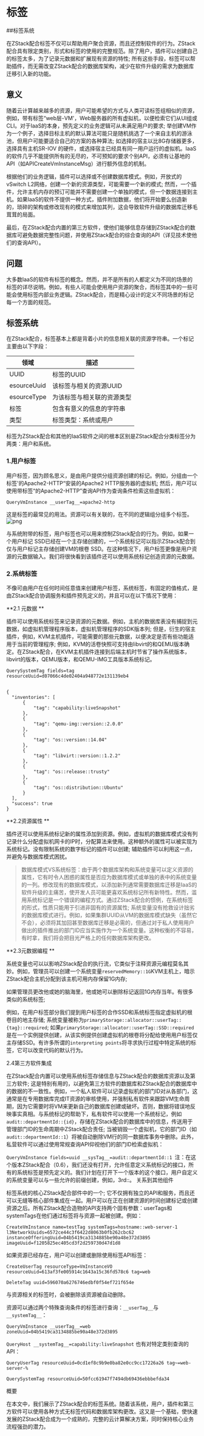 # 标签

##标签系统

在ZStack配合标签不仅可以帮助用户聚合资源，而且还控制软件的行为。ZStack配合具有限定类别，形式和标签的使用的完整规范。除了用户，插件可以创建自己的标签太多，为了记录元数据和扩展现有资源的特性; 所有这些手段，标签可以帮助插件，而无需改变ZStack配合的数据库架构，减少在软件升级的需求为数据库迁移引入新的功能。 

## 意义

随着云计算越来越多的资源，用户可能希望的方式与人类可读标签组相似的资源，例如，带有标签“web层-VM'，Web服务器的所有虚拟机，以便检索它们从UI组或CLI。对于IaaS的本身，预先定义的业务逻辑可从未满足用户的要求; 举创建VM作为一个例子，选择目标主机的默认算法可能只是随机挑选了一个来自主机的游泳池，但用户可能要适合自己的方案的各种算法; 如选择的宿主以比8G存储器更多，选择具有主机SR-IOV 的硬件，或选择宿主已经具有同一用户运行的虚拟机。IaaS的软件几乎不能提供所有的无尽的，不可预知的要求个别API，必须有让基地的API（如APICreateVmInstanceMsg）进行额外信息的机制。

根据他们的业务逻辑，插件可以选择或不创建数据库模式。例如，开放式的vSwitch L2网络，创建一个新的资源类型，可能需要一个新的模式; 然而，一个插件，允许主机内存的预订可能并不需要创建一个单独的模式，但一个数据连接到主机。如果IaaS的软件不提供一种方式，插件附加数据，他们将开始要么创造新的，琐碎的架构或修改现有的模式来增加其列，这会导致软件升级的数据库迁移毛茸茸的局面。

最后，在ZStack配合内置的第三方软件，使他们能够信息存储到ZStack配合的数据库可避免数据完整性问题，并使用ZStack配合的综合查询的API（详见技术使他们的查询API）。

## 问题

大多数IaaS的软件有标签的概念。然而，并不是所有的人都定义为不同的场景的标签的详尽说明。例如，有些人可能会使用用户资源的聚合，而标签其中的一些可能会使用标签内部业务逻辑。ZStack配合，而是精心设计的定义不同场景的标记每一个方面的规范。

## 标签系统

在ZStack配合，标签基本上都是背着小片的信息相关联的资源字符串。一个标记主要由以下字段：

| 领域 | 描述 |
| --- | --- |
|UUID |	标签的UUID |
| esourceUuid | 该标签与相关的资源UUID |
| esourceType | 为该标签与相关联的资源类型 |
| 标签 | 包含有意义的信息的字符串 |
| 类型 | 标签类型：系统或用户 |

标签为ZStack配合和其他的IaaS软件之间的根本区别是ZStack配合分类标签分为两类：用户和系统。

### 1.用户标签

用户标签，因为顾名思义，是由用户提供分组资源创建的标记。例如，分组由一个标签'的Apache2-HTTP“安装的Apache2 HTTP服务器的虚拟机; 然后，用户可以使用带标签“的Apache2-HTTP”查询API作为查询条件检索这些虚拟机：

`QueryVmInstance __userTag__=apache2-http`

这是标签的最常见的用法。资源可以有关联的，在不同的逻辑组分组多个标签。
![png](/images/tag1.png )

与系统附带的标签，用户标签也可以用来控制ZStack配合的行为。例如，如果一个用户标记 SSD已经在一个主存储创建的，一个系统标记可以指示ZStack配合到仅与用户标记主存储创建VM的根卷 SSD。在这种情况下，用户标签更像是用户资源的元数据输入。我们将很快看到该插件还可以使用系统标记创造资源的元数据。

### 2.系统标签

不像可由用户在任何时间任意值来创建用户标签，系统标签，有固定的值格式，是由ZStack配合协调服务和插件预先定义的，并且可以在以下情况下使用：

**2.1 元数据**

插件可以使用系统标签来记录资源的元数据。例如，主机的数据库表没有捕捉到元数据，如虚拟机管理程序版本，虚拟机管理程序的SDK版本列; 但是，衍生的宿主插件，例如，KVM主机插件，可能需要的那些元数据，以便决定是否有些功能适用于当前的管理程序; 例如，KVM的活卷快照可支持由libvirt的和QEMU版本确定。在ZStack配合，在KVM主机插件连接到后端主机时节省了操作系统版本，libvirt的版本，QEMU版本，和QEMU-IMG工具版本系统标记。
```
QuerySystemTag fields=tag resourceUuid=d07066c4de02404a948772e131139eb4


{
  "inventories": [
      {
          "tag": "capability:liveSnapshot"
      },
      {
          "tag": "qemu-img::version::2.0.0"
      },
      {
          "tag": "os::version::14.04"
      },
      {
          "tag": "libvirt::version::1.2.2"
      },
      {
          "tag": "os::release::trusty"
      },
      {
          "tag": "os::distribution::Ubuntu"
      }
  ],
  "success": true
}

```

**2.2资源属性**


插件还可以使用系统标记新的属性添加到资源。例如，虚拟机的数据库模式没有列记录什么分配虚拟机网卡的IP时，分配算法来使用。这种额外的属性可以被实现为系统标记。没有限制系统的数字标记的插件可以创建; 辅助插件可以利用这一点，并避免与数据库模式困扰。

> 数据库模式VS系统标签：由于两个数据库架构和系统变量可以定义资源的属性，它有时令人困惑的属性是否应为数据库模式或单独的表中的系统变量的一列。修改现有的数据库模式，以添加新列通常需要数据库迁移是IaaS的软件升级的主痛苦，使开发人员可能更喜欢系统标记所有新特性。然而，滥用系统标记是一个错误的编程方式。通过ZStack配合的惯例，在系统标签的形式，性质只能用于引进非固有的资源属性; 系统变量没有抢救设计拙劣的数据库模式进行。例如，如果集群UUID从VM的数据库模式缺失（虽然它不会），必须将其加回甚至数据库迁移是必需的，但通过对于私人使用用户做出的插件推出的部门ID应当实施作为一个系统变量。这种权衡的不容易，有时拿，我们将会把目光严格上的任何数据库架构更改。

**2.3元数据编程**


系统变量也可以以影响ZStack配合的执行流，它类似于注释资源元编程莫名其妙。例如，管理员可以创建一个系统变量`reservedMemory::1G`KVM主机上，暗示ZStack配合主机分配到该主机可用内存保留1G内存;

 如果管理员更改他或她的脑海里，他或她可以删除标记返回1G内存当年。有很多类似的系统标签;

 例如，在用户标签部分我们提到用户标签的合作SSD和系统标签指定虚拟机的根卷目的地主存储; 系统变量被称为`primaryStorage::allocator::userTag::{tag}::required`; 如果`primaryStorage::allocator::userTag::SSD::required`是在一个实例提供创建，从该实例提供创建虚拟机的根卷将分配给使用用户标签仅主存储SSD。有许多所谓的`interpreting points`将寻求执行过程中特定系统的标签，它可以改变代码的默认行为。

2.4第三方软件集成

在ZStack配合内置可以使用系统标签存储信息与ZStack配合的数据库资源以及第三方软件; 这是特别有用的，以避免第三方软件的数据库和ZStack配合的数据库中的数据的不一致性。例如，一个私人软件可以记录虚拟机的部门ID对从各部门，这通常是在专用数据库完成IT资源的审核使用，并强制私有软件来跟踪VM生命周期，因为它需要时将VM来更新自己的数据库创建或破坏。否则，数据将错误地反映事实真相。与系统标记的帮助下，私有软件可以使用一个系统标记，例如`audit::departmentId::{id}`，存储在ZStack配合的数据库中的信息，传送用于管理部门ID的生命周期中ZStack配合责任; 当被销毁一个虚拟机，它的部门ID（如`audit::departmentId::1`）将被自动删除VM行的同一数据库事务中删除。此外，私营软件可以通过使用常规查询API仰视他们的部门ID检索虚拟机：

`QueryVmInstance fields=uuid __sysTag__=audit::departmentId::1
`注：在这个版本ZStack配合（0.6），我们还没有打开，允许任意定义系统标记的接口，所有的系统标签是预先定义的。我们计划在打开下一个版本的这个接口，用户自定义的系统变量可以与一些允许的前缀创建，例如，3rd::。
关系到其他组件

标签系统的核心ZStack配合部件中的一个; 它不仅拥有独立的API和服务，而且还可以无缝等核心部件集成在一起。用户可以在正在创建资源的时间创建标记或创建资源之后。所有ZStack配合造物的API支持两个固有参数：userTags和 systemTags在他们通过标签将与资源一起被创建。例如：

`CreateVmInstance name=testTag systemTags=hostname::web-server-1 l3NetworkUuids=6572ce44c3f6422d8063b0fb262cbc62
instanceOfferingUuid=04b5419ca3134885be90a48e372d3895 imageUuid=f1205825ec405cd3f2d259730d47d1d8`

如果资源已经存在，用户可以创建或删除使用标签API标签：

`CreateUserTag resourceType=VmInstanceVO resourceUuid=613af3fe005914c1643a15c36fd578c6 tag=web`

`DeleteTag uuid=596070a6276746edbf0f54ef721f654e`

与资源相关​​的标签时，会被删除该资源被自动删除。

资源可以通过两个特殊查询条件的标签进行查询：`__userTag__`与`__systemTag__`：

`QueryVmInstance __userTag__=web zoneUuid=04b5419ca3134885be90a48e372d3895`

`QueryHost __systemTag__=capability:liveSnapshot`
也有对特定类别查询的API：

`QueryUserTag resourceUuid=0cd1ef8c9b9e0ba82e0cc9cc17226a26 tag~=web-server-%`

`QuerySystemTag resourceUuid=50fcc61947f7494db69436ebbbefda34`


概要

在本文中，我们展示了ZStack配合的标签系统。随着该系统，用户，插件和第三方软件可以使用各种方式无标签代码和数据库架构更改。这又是一个基础，使快速发展的ZStack配合成为一个成熟的，完整的云计算解决方案，同时保持核心业务流程强劲的潜力。